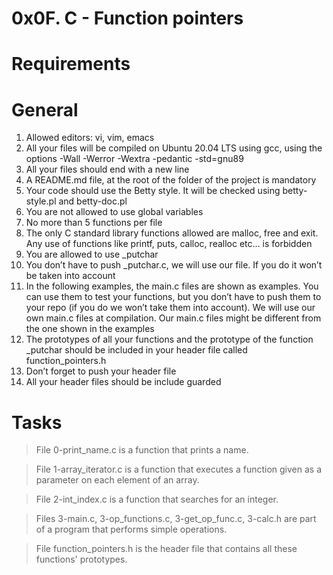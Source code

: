 #  0x0F. C - Function pointers

# Requirements

# General

1. Allowed editors: vi, vim, emacs
2. All your files will be compiled on Ubuntu 20.04 LTS using gcc, using the options -Wall -Werror -Wextra -pedantic -std=gnu89
3. All your files should end with a new line
4. A README.md file, at the root of the folder of the project is mandatory
5. Your code should use the Betty style. It will be checked using betty-style.pl and betty-doc.pl
6. You are not allowed to use global variables
7. No more than 5 functions per file
8. The only C standard library functions allowed are malloc, free and exit. Any use of functions like printf, puts, calloc, realloc etc… is forbidden
9. You are allowed to use _putchar
10. You don’t have to push _putchar.c, we will use our file. If you do it won’t be taken into account
11. In the following examples, the main.c files are shown as examples. You can use them to test your functions, but you don’t have to push them to your repo (if you do we won’t take them into account). We will use our own main.c files at compilation. Our main.c files might be different from the one shown in the examples
12. The prototypes of all your functions and the prototype of the function _putchar should be included in your header file called function_pointers.h
13. Don’t forget to push your header file
14. All your header files should be include guarded

# Tasks

> File 0-print_name.c is a function that prints a name.

> File 1-array_iterator.c is a function that executes a function given as a parameter on each element of an array.

> File 2-int_index.c is a function that searches for an integer.

> Files 3-main.c, 3-op_functions.c, 3-get_op_func.c, 3-calc.h are part of a program that performs simple operations.

> File function_pointers.h is the header file that contains all these functions' prototypes.
